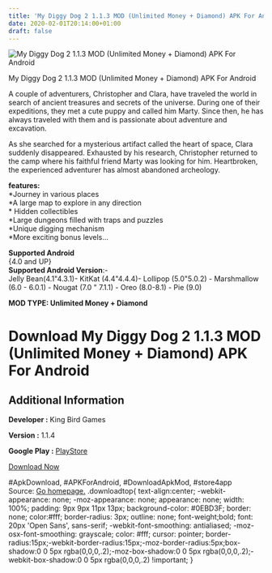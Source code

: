 ```yaml
---
title: 'My Diggy Dog 2 1.1.3 MOD (Unlimited Money + Diamond) APK For Android'
date: 2020-02-01T20:14:00+01:00
draft: false
---
```


![My Diggy Dog 2 1.1.3 MOD (Unlimited Money + Diamond) APK For Android](https://i2.wp.com/apkhome.net/wp-content/uploads/2020/02/My-Diggy-Dog-2-1.1.3-MOD-Unlimited-Money-Diamond.png "My Diggy Dog 2 1.1.3 MOD (Unlimited Money + Diamond) APK For Android")

  

My Diggy Dog 2 1.1.3 MOD (Unlimited Money + Diamond) APK For Android

A couple of adventurers, Christopher and Clara, have traveled the world in search of ancient treasures and secrets of the universe. During one of their expeditions, they met a cute puppy and called him Marty. Since then, he has always traveled with them and is passionate about adventure and excavation.

As she searched for a mysterious artifact called the heart of space, Clara suddenly disappeared. Exhausted by his research, Christopher returned to the camp where his faithful friend Marty was looking for him. Heartbroken, the experienced adventurer has almost abandoned archeology.

**features:**  
\*Journey in various places  
\*A large map to explore in any direction  
\* Hidden collectibles  
\*Large dungeons filled with traps and puzzles  
\*Unique digging mechanism  
\*More exciting bonus levels...

**Supported Android**  
{4.0 and UP}  
**Supported Android Version**:-  
Jelly Bean(4.1"4.3.1)- KitKat (4.4"4.4.4)- Lollipop (5.0"5.0.2) - Marshmallow (6.0 - 6.0.1) - Nougat (7.0 " 7.1.1) - Oreo (8.0-8.1) - Pie (9.0)

**MOD TYPE: Unlimited Money + Diamond**

Download My Diggy Dog 2 1.1.3 MOD (Unlimited Money + Diamond) APK For Android
=============================================================================

Additional Information
----------------------

**Developer :** King Bird Games

**Version :** 1.1.4

**Google Play :** [PlayStore](https://play.google.com/store/apps/details?id=com.kingbirdgames.dig)

  

[Download Now](https://store4app.co/post/my-diggy-dog-2-1-1-3-mod-unlimited-money-diamond-apk-for-android_1580576408)

  
#ApkDownload, #APKForAndroid, #DownloadApkMod, #store4app  
Source: [Go homepage.](https://store4app.co/post/my-diggy-dog-2-1-1-3-mod-unlimited-money-diamond-apk-for-android_1580576408) .downloadtop{ text-align:center; -webkit-appearance: none; -moz-appearance: none; appearance: none; width: 100%; padding: 9px 9px 11px 13px; background-color: #0EBD3F; border: none; color:#fff; border-radius: 3px; outline: none; font-weight;bold; font: 20px 'Open Sans', sans-serif; -webkit-font-smoothing: antialiased; -moz-osx-font-smoothing: grayscale; color: #fff; cursor: pointer; border-radius:15px;-webkit-border-radius:15px;-moz-border-radius:5px;box-shadow:0 0 5px rgba(0,0,0,.2);-moz-box-shadow:0 0 5px rgba(0,0,0,.2);-webkit-box-shadow:0 0 5px rgba(0,0,0,.2) !important; }